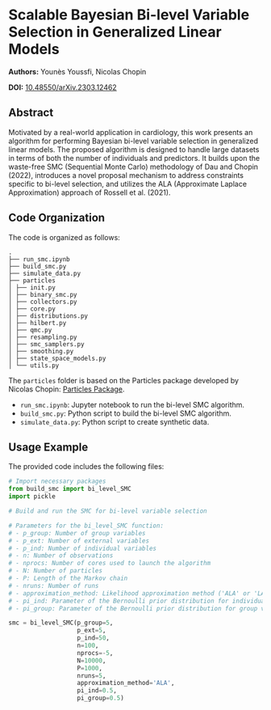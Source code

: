# Scalable Bayesian Bi-level Variable Selection in Generalized Linear Models

**Authors:** Younès Youssfi, Nicolas Chopin

**DOI:** [10.48550/arXiv.2303.12462](https://doi.org/10.48550/arXiv.2303.12462)

## Abstract

Motivated by a real-world application in cardiology, this work presents an algorithm for performing Bayesian bi-level variable selection in generalized linear models. The proposed algorithm is designed to handle large datasets in terms of both the number of individuals and predictors. It builds upon the waste-free SMC (Sequential Monte Carlo) methodology of Dau and Chopin (2022), introduces a novel proposal mechanism to address constraints specific to bi-level selection, and utilizes the ALA (Approximate Laplace Approximation) approach of Rossell et al. (2021).

## Code Organization

The code is organized as follows:

```
.
├── run_smc.ipynb
├── build_smc.py
├── simulate_data.py
├── particles
│ ├── init.py
│ ├── binary_smc.py
│ ├── collectors.py
│ ├── core.py
│ ├── distributions.py
│ ├── hilbert.py
│ ├── qmc.py
│ ├── resampling.py
│ ├── smc_samplers.py
│ ├── smoothing.py
│ ├── state_space_models.py
│ └── utils.py
```

The `particles` folder is based on the Particles package developed by Nicolas Chopin: [Particles Package](https://github.com/nchopin/particles).

- `run_smc.ipynb`: Jupyter notebook to run the bi-level SMC algorithm.
- `build_smc.py`: Python script to build the bi-level SMC algorithm.
- `simulate_data.py`: Python script to create synthetic data.

## Usage Example

The provided code includes the following files:

```python
# Import necessary packages
from build_smc import bi_level_SMC
import pickle 

# Build and run the SMC for bi-level variable selection

# Parameters for the bi_level_SMC function:
# - p_group: Number of group variables
# - p_ext: Number of external variables
# - p_ind: Number of individual variables
# - n: Number of observations
# - nprocs: Number of cores used to launch the algorithm 
# - N: Number of particles
# - P: Length of the Markov chain
# - nruns: Number of runs
# - approximation_method: Likelihood approximation method ('ALA' or 'LA')
# - pi_ind: Parameter of the Bernoulli prior distribution for individual variables
# - pi_group: Parameter of the Bernoulli prior distribution for group variables

smc = bi_level_SMC(p_group=5,
                   p_ext=5,
                   p_ind=50,
                   n=100,
                   nprocs=-5,
                   N=10000,
                   P=1000,
                   nruns=5,
                   approximation_method='ALA',
                   pi_ind=0.5,
                   pi_group=0.5)

